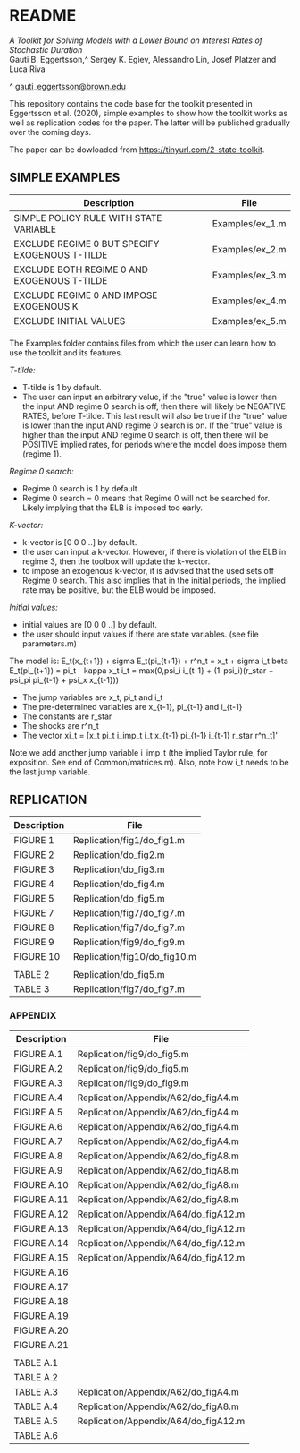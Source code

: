 # README

*A Toolkit for Solving Models with a Lower Bound on Interest Rates of Stochastic Duration*  
Gauti B. Eggertsson,^ Sergey K. Egiev, Alessandro Lin, Josef Platzer and Luca Riva  

^ gauti_eggertsson@brown.edu  

This repository contains the code base for the toolkit presented in Eggertsson et al. (2020), simple examples to show how the toolkit works as well as replication codes for the paper. The latter will be published gradually over the coming days.  


The paper can be dowloaded from https://tinyurl.com/2-state-toolkit.


## SIMPLE EXAMPLES

| Description  | File |
| -- | -- |
| SIMPLE POLICY RULE WITH STATE VARIABLE | Examples/ex_1.m   |
| EXCLUDE REGIME 0 BUT SPECIFY EXOGENOUS T-TILDE | Examples/ex_2.m |
| EXCLUDE BOTH REGIME 0 AND EXOGENOUS T-TILDE | Examples/ex_3.m |
| EXCLUDE REGIME 0 AND IMPOSE EXOGENOUS K | Examples/ex_4.m |
| EXCLUDE INITIAL VALUES | Examples/ex_5.m |

The Examples folder contains files from which the user can learn how to use the toolkit and its features.

*T-tilde:*
- T-tilde is 1 by default.
- The user can input an arbitrary value, if the "true" value is lower than the input AND regime 0 search is off, then there will likely be NEGATIVE RATES, before T-tilde. This last result will also be true if the "true" value is lower than the input AND regime 0 search is on. If the "true" value is higher than the input AND regime 0 search is off, then there will be POSITIVE implied rates, for periods where the model does impose them (regime 1).

*Regime 0 search:*
- Regime 0 search is 1 by default.
- Regime 0 search = 0 means that Regime 0 will not be searched for. Likely implying that the ELB is imposed too early.

*K-vector:*
- k-vector is [0 0 0 ..]  by default.
- the user can input a k-vector. However, if there is violation of the ELB in regime 3, then the toolbox will update the k-vector.
- to impose an exogenous k-vector, it is advised that the used sets off Regime 0 search. This also implies that in the initial periods, the implied rate may be positive, but the ELB would be imposed.

*Initial values:*
- initial values are [0 0 0 ..]  by default.
- the user should input values if there are state variables. (see file parameters.m)

The model is:
E_t(x_{t+1}) + sigma E_t(pi_{t+1}) + r^n_t = x_t + sigma i_t
beta E_t(pi_{t+1}) = pi_t - kappa x_t
i_t = max(0,psi_i i_{t-1} + (1-psi_i)(r_star + psi_pi pi_{t-1} + psi_x x_{t-1}))

- The jump variables are x_t, pi_t and i_t
- The pre-determined variables are x_{t-1}, pi_{t-1} and i_{t-1}
- The constants are r_star
- The shocks are r^n_t
- The vector xi_t = [x_t pi_t i_imp_t i_t x_{t-1} pi_{t-1} i_{t-1} r_star r^n_t]'

Note we add another jump variable i_imp_t (the implied Taylor rule, for exposition. See end of Common/matrices.m). Also, note how i_t needs to be the last jump variable.

## REPLICATION

| Description  | File |
| -- | -- |
| FIGURE  1 | Replication/fig1/do_fig1.m |  
| FIGURE  2 | Replication/do_fig2.m |
| FIGURE  3 | Replication/do_fig3.m |
| FIGURE  4 | Replication/do_fig4.m |
| FIGURE  5 | Replication/do_fig5.m |
| FIGURE  7 | Replication/fig7/do_fig7.m | 
| FIGURE  8 | Replication/fig7/do_fig7.m
| FIGURE  9 | Replication/fig9/do_fig9.m |  
| FIGURE 10 | Replication/fig10/do_fig10.m |
|||
TABLE   2  | Replication/do_fig5.m |
TABLE   3  | Replication/fig7/do_fig7.m |

### APPENDIX

| Description  | File |
| -- | -- |
| FIGURE A.1  | Replication/fig9/do_fig5.m |
| FIGURE A.2  | Replication/fig9/do_fig5.m |
| FIGURE A.3  | Replication/fig9/do_fig9.m |
| FIGURE A.4  | Replication/Appendix/A62/do_figA4.m |
| FIGURE A.5  | Replication/Appendix/A62/do_figA4.m |
| FIGURE A.6  | Replication/Appendix/A62/do_figA4.m |
| FIGURE A.7  | Replication/Appendix/A62/do_figA4.m |
| FIGURE A.8  | Replication/Appendix/A62/do_figA8.m |
| FIGURE A.9  | Replication/Appendix/A62/do_figA8.m |
| FIGURE A.10 | Replication/Appendix/A62/do_figA8.m |
| FIGURE A.11 | Replication/Appendix/A62/do_figA8.m |
| FIGURE A.12 | Replication/Appendix/A64/do_figA12.m |
| FIGURE A.13 | Replication/Appendix/A64/do_figA12.m |
| FIGURE A.14 | Replication/Appendix/A64/do_figA12.m |
| FIGURE A.15 | Replication/Appendix/A64/do_figA12.m |
| FIGURE A.16 ||
| FIGURE A.17 ||
| FIGURE A.18 ||
| FIGURE A.19 ||
| FIGURE A.20 ||
| FIGURE A.21 ||
|||
TABLE A.1  ||
TABLE A.2  ||
TABLE A.3  | Replication/Appendix/A62/do_figA4.m |
TABLE A.4  | Replication/Appendix/A62/do_figA8.m |
TABLE A.5  | Replication/Appendix/A64/do_figA12.m |
TABLE A.6  ||